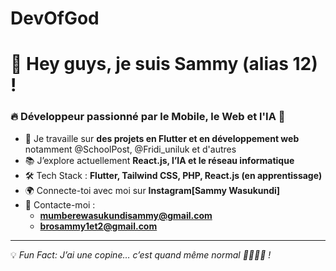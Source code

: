# DevOfGod
# 👋 Hey guys, je suis Sammy (alias 12) !  
### 🔥 Développeur passionné par le Mobile, le Web et l'IA 🚀  

- 🎯 Je travaille sur **des projets en Flutter et en développement web** notamment @SchoolPost, @Fridi_uniluk et d'autres   
- 📚 J’explore actuellement **React.js, l’IA et le réseau informatique**  
- 🛠️ Tech Stack : **Flutter, Tailwind CSS, PHP, React.js (en apprentissage)**  
- 🌍 Connecte-toi avec moi sur **Instagram[Sammy Wasukundi]**  
- 📧 Contacte-moi :  
  - **mumberewasukundisammy@gmail.com**  
  - **brosammy1et2@gmail.com**  

---

💡 *Fun Fact:* *J’ai une copine… c’est quand même normal 🤷🏾‍♂️😂 !*  

